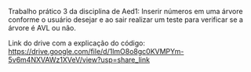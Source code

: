 Trabalho prático 3 da disciplina de Aed1:
Inserir números em uma árvore conforme o usuário desejar e ao
sair realizar um teste para verificar se a árvore é AVL ou não.

Link do drive com a explicação do código: https://drive.google.com/file/d/1lmO8o8gc0KVMPYm-5v6m4NXVAWz1XVeV/view?usp=share_link
